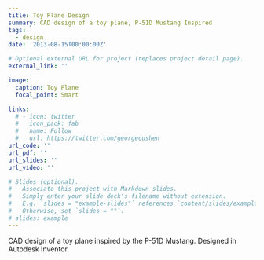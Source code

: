 ```yaml
---
title: Toy Plane Design
summary: CAD design of a toy plane, P-51D Mustang Inspired
tags:
  - design
date: '2013-08-15T00:00:00Z'

# Optional external URL for project (replaces project detail page).
external_link: ''

image:
  caption: Toy Plane
  focal_point: Smart

links:
  # - icon: twitter
  #   icon_pack: fab
  #   name: Follow
  #   url: https://twitter.com/georgecushen
url_code: ''
url_pdf: ''
url_slides: ''
url_video: ''

# Slides (optional).
#   Associate this project with Markdown slides.
#   Simply enter your slide deck's filename without extension.
#   E.g. `slides = "example-slides"` references `content/slides/example-slides.md`.
#   Otherwise, set `slides = ""`.
# slides: example
---
```


CAD design of a toy plane inspired by the P-51D Mustang. Designed in Autodesk Inventor.
